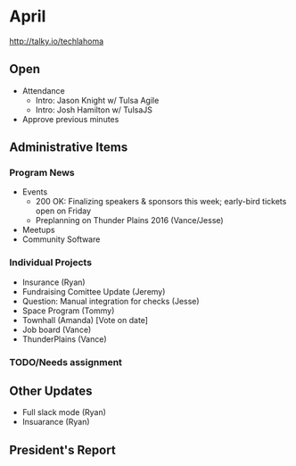 # April
http://talky.io/techlahoma

## Open
* Attendance
  * Intro: Jason Knight w/ Tulsa Agile
  * Intro: Josh Hamilton w/ TulsaJS
* Approve previous minutes

## Administrative Items


### Program News
* Events
  * 200 OK: Finalizing speakers & sponsors this week; early-bird tickets open on Friday
  * Preplanning on Thunder Plains 2016 (Vance/Jesse)
* Meetups
* Community Software

### Individual Projects
- Insurance (Ryan)
- Fundraising Comittee Update (Jeremy)
 - Question: Manual integration for checks (Jesse)
- Space Program (Tommy)
- Townhall (Amanda) [Vote on date]
- Job board (Vance)
- ThunderPlains (Vance)

### TODO/Needs assignment

## Other Updates
- Full slack mode (Ryan)
- Insuarance (Ryan)

## President's Report
